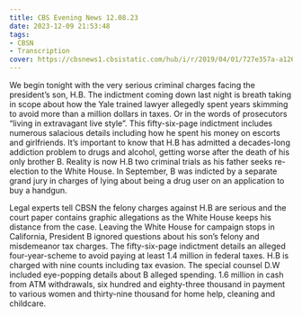 ```yaml
---
title: CBS Evening News 12.08.23
date: 2023-12-09 21:53:48
tags:
- CBSN
- Transcription
cover: https://cbsnews1.cbsistatic.com/hub/i/r/2019/04/01/727e357a-a126-4138-a2c5-4d3222669d57/thumbnail/640x360/3ff2761028dc5c65cc4f07acd54bcd5c/cbsn2-logo-1920x1080.jpg
---
```

We begin tonight with the very serious criminal charges facing the president’s son, H.B. The indictment coming down last night is breath taking in scope about how the Yale trained lawyer allegedly spent years skimming to avoid more than a million dollars in taxes. Or in the words of prosecutors “living in extravagant live style”. This fifty-six-page indictment includes numerous salacious details including how he spent his money on escorts and girlfriends. It’s important to know that H.B has admitted a decades-long addiction problem to drugs and alcohol, getting worse after the death of his only brother B. Reality is now H.B two criminal trials as his father seeks re-election to the White House. In September, B was indicted by a separate grand jury in charges of lying about being a drug user on an application to buy a handgun. 

Legal experts tell CBSN the felony charges against H.B are serious and the court paper contains graphic allegations as the White House keeps his distance from the case. Leaving the White House for campaign stops in California, President B ignored questions about his son’s felony and misdemeanor tax charges. The fifty-six-page indictment details an alleged four-year-scheme to avoid paying at least 1.4 million in federal taxes. H.B is charged with nine counts including tax evasion. The special counsel D.W included eye-popping details about B alleged spending. 1.6 million in cash from ATM withdrawals, six hundred and eighty-three thousand in payment to various women and thirty-nine thousand for home help, cleaning and childcare. 
